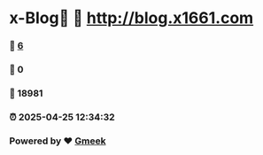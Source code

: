 # x-Blog🍃 :link: http://blog.x1661.com 
### :page_facing_up: [6](http://blog.x1661.com/tag.html) 
### :speech_balloon: 0 
### :hibiscus: 18981 
### :alarm_clock: 2025-04-25 12:34:32 
### Powered by :heart: [Gmeek](https://github.com/Meekdai/Gmeek)
